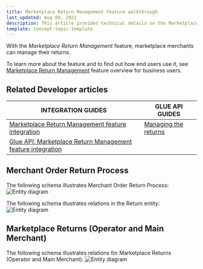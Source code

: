```yaml
---
title: Marketplace Return Management feature walkthrough
last_updated: Aug 09, 2021
description: This article provides technical details on the Marketplace Return Management feature.
template: concept-topic-template
---
```


With the *Marketplace Return Management* feature, marketplace merchants can manage their returns.

To learn more about the feature and to find out how end users use it, see [Marketplace Return Management](/docs/marketplace/user/features/{{page.version}}/marketplace-return-management-feature-overview.html) feature overview for business users.


## Related Developer articles

| INTEGRATION GUIDES      | GLUE API GUIDES     |
| -------------------- | -------------- |
| [Marketplace Return Management feature integration](/docs/marketplace/dev/feature-integration-guides/{{page.version}}/marketplace-return-management-feature-integration.html) | [Managing the returns](/docs/marketplace/dev/glue-api-guides/{{page.version}}/managing-the-returns.html) |
| [Glue API: Marketplace Return Management feature integration](/docs/marketplace/dev/feature-integration-guides/{{page.version}}/glue/marketplace-return-management-feature-integration.html) |                                                              |

## Merchant Order Return Process 

The following schema illustrates Merchant Order Return Process:
![Entity diagram](https://confluence-connect.gliffy.net/embed/image/d84ad982-b6aa-41ad-840a-0554edd50ffa.png?utm_medium=live&utm_source=confluence)


The following schema illustrates relations in the Return entity:
![Entity diagram](https://confluence-connect.gliffy.net/embed/image/b100d02e-1930-48f1-b32b-c522e307a2e4.png?utm_medium=live&utm_source=confluence)

## Marketplace Returns (Operator and Main Merchant)

The following schema illustrates relations for Marketplace Returns (Operator and Main Merchant):
![Entity diagram](https://confluence-connect.gliffy.net/embed/image/5b492719-0d91-43a2-86be-2841491f998d.png?utm_medium=live&utm_source=confluence)
